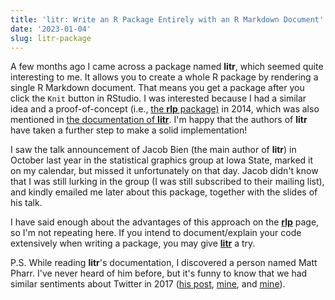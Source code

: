 ```yaml
---
title: 'litr: Write an R Package Entirely with an R Markdown Document'
date: '2023-01-04'
slug: litr-package
---
```


A few months ago I came across a package named **litr**, which seemed quite
interesting to me. It allows you to create a whole R package by rendering a
single R Markdown document. That means you get a package after you click the
`Knit` button in RStudio. I was interested because I had a similar idea and a
proof-of-concept (i.e., [the **rlp** package)](/rlp/) in 2014, which was also
mentioned in [the documentation of
**litr**](https://faculty.marshall.usc.edu/jacob-bien/litr/docs/). I'm happy
that the authors of **litr** have taken a further step to make a solid
implementation!

I saw the talk announcement of Jacob Bien (the main author of **litr**) in
October last year in the statistical graphics group at Iowa State, marked it on
my calendar, but missed it unfortunately on that day. Jacob didn't know that I
was still lurking in the group (I was still subscribed to their mailing list),
and kindly emailed me later about this package, together with the slides of his
talk.

I have said enough about the advantages of this approach on the [**rlp**](/rlp/)
page, so I'm not repeating here. If you intend to document/explain your code
extensively when writing a package, you may give
[**litr**](https://github.com/jacobbien/litr-project) a try.

P.S. While reading **litr**'s documentation, I discovered a person named Matt
Pharr. I've never heard of him before, but it's funny to know that we had
similar sentiments about Twitter in 2017 ([his
post](https://pharr.org/matt/blog/2017/12/29/goodbye-twitter),
[mine](/en/2017/12/twitter-shaped-us/), and
[mine](/en/2017/08/twitter-threads-vs-blogging/)).


